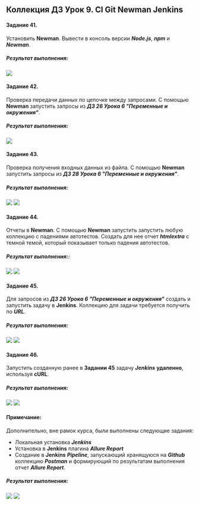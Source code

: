 ## **Коллекция ДЗ Урок 9.** CI Git Newman Jenkins

#### Задание 41.

Установить **Newman**. Вывести в консоль версии _**Node.js**_, _**npm**_ и _**Newman**_.

##### Результат выполнения:

<img src="https://content.pstmn.io/7e334434-8786-4eaf-8612-ab616d875b29/0JfQsNC00LDQvdC40LUgNDEuanBn">

#### Задание 42.

Проверка передачи данных по цепочке между запросами. С помощью **Newman** запустить запросы из _**ДЗ 26 Урока 6 "Переменные и окружения"**_.

##### Результат выполнения:

<img src="https://content.pstmn.io/28c47479-521d-4eab-beec-4b24f149f353/0JfQsNC00LDQvdC40LUgNDIuanBn">

#### Задание 43.

Проверка получения входных данных из файла. С помощью **Newman** запустить запросы из _**ДЗ 28 Урока 6 "Переменные и окружения"**_.

##### Результат выполнения:

<img src="https://content.pstmn.io/336946ad-0942-455a-b08d-df290eaebe87/0JfQsNC00LDQvdC40LUgNDNfMS5qcGc=">

<img src="https://content.pstmn.io/6235f197-d56c-48ad-96e3-669cebf3a44f/0JfQsNC00LDQvdC40LUgNDNfMi5qcGc=">

#### Задание 44.

Отчеты в **Newman**. С помощью **Newman** запустить запустить любую коллекцию с падениями автотестов. Создать для нее отчет _**htmlextra**_ с темной темой, который показывает только падения автотестов.

##### Результат выполнения::

<img src="https://content.pstmn.io/74f889e4-840d-4c8e-aec0-6fc814463c68/0JfQsNC00LDQvdC40LUgNDRfMS5qcGc=">

<img src="https://content.pstmn.io/e526e2f1-d476-40e7-b702-e0644ff0a0d2/0JfQsNC00LDQvdC40LUgNDRfMi5qcGc=">

#### Задание 45.

Для запросов из _**ДЗ 26 Урока 6 "Переменные и окружения"**_ создать и запустить задачу в **Jenkins**. Коллекцию для задачи требуется получить по _**URL**_.

##### Результат выполнения:

<img src="https://content.pstmn.io/df97cb70-17aa-4c80-95c7-9452dc502175/0JfQsNC00LDQvdC40LUgNDVfMi5qcGc=">

<img src="https://content.pstmn.io/455ee931-3d65-464f-ba0f-71e94893276d/0JfQsNC00LDQvdC40LUgNDVfMS5qcGc=">

#### Задание 46.

Запустить созданную ранее в **Задании 45** задачу _**Jenkins**_ **удаленно**, используя **cURL**.

##### Результат выполнения:

<img src="https://content.pstmn.io/5be5d4ff-17f8-493a-bfcf-ca4976684a88/0JfQsNC00LDQvdC40LUgNDZfMS5qcGc=">

<img src="https://content.pstmn.io/535941ba-62f5-493d-8bf9-efbc8e2db9c2/0JfQsNC00LDQvdC40LUgNDZfMi5qcGc=">

#### Примечание:

Дополнительно, вне рамок курса, были выполнены следующие задания:

- Локальная установка _**Jenkins**_
- Установка в **Jenkins** плагина _**Allure Report**_
- Создание в **Jenkins** _**Pipeline**_, запускающий хранящуюся на _**Github**_ коллекцию _**Postman**_ и формирующий по результатам выполнения отчет _**Allure Report**_.
    

##### Результат выполнения:

<img src="https://content.pstmn.io/72398343-82ed-43f2-ba83-5bbf8ca27d1c/MTIzLnBuZw==">

<img src="https://content.pstmn.io/cb402d39-3539-47d4-85e9-3bfa08962bfd/NDU2LnBuZw==">